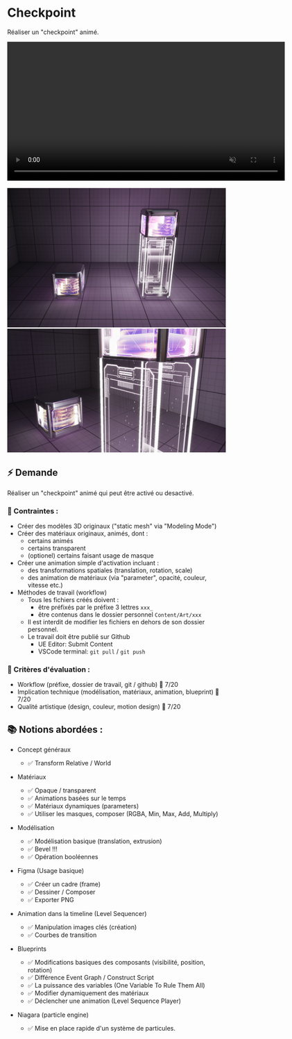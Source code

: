 # Checkpoint 

Réaliser un "checkpoint" animé.

<video width="640" src="assets/GD1-CheckpointDemo2.mp4" muted autoplay></video>

<img width="640" src="assets/GD1-Checkpoint-1.jpg">

<img width="640" src="assets/GD1-Checkpoint-2.jpg">

## ⚡️ Demande 

Réaliser un "checkpoint" animé qui peut être activé ou desactivé.

### 📌 Contraintes : 
- Créer des modèles 3D originaux ("static mesh" via "Modeling Mode")
- Créer des matériaux originaux, animés, dont :
  - certains animés
  - certains transparent
  - (optionel) certains faisant usage de masque 
- Créer une animation simple d'activation incluant :
  - des transformations spatiales (translation, rotation, scale)
  - des animation de matériaux (via "parameter", opacité, couleur, vitesse etc.)
- Méthodes de travail (workflow)
  - Tous les fichiers créés doivent :
    - être préfixés par le préfixe 3 lettres `xxx_`
    - être contenus dans le dossier personnel `Content/Art/xxx`
  - Il est interdit de modifier les fichiers en dehors de son dossier personnel.
  - Le travail doit être publié sur Github 
    - UE Editor: Submit Content
    - VSCode terminal: `git pull` / `git push`

### 🎯 Critères d'évaluation :
- Workflow (préfixe, dossier de travail, git / github) 🔹 7/20
- Implication technique (modélisation, matériaux, animation, blueprint) 🔹 7/20
- Qualité artistique (design, couleur, motion design) 🔹 7/20

## 📚 Notions abordées :

- Concept généraux
  - ✅ Transform Relative / World

- Matériaux
  - ✅ Opaque / transparent
  - ✅ Animations basées sur le temps
  - ✅ Matériaux dynamiques (parameters)
  - ✅ Utiliser les masques, composer (RGBA, Min, Max, Add, Multiply)

- Modélisation
  - ✅ Modélisation basique (translation, extrusion)
  - ✅ Bevel !!!
  - ✅ Opération booléennes

- Figma (Usage basique)
  - ✅ Créer un cadre (frame)
  - ✅ Dessiner / Composer
  - ✅ Exporter PNG

- Animation dans la timeline (Level Sequencer)
  - ✅ Manipulation images clés (création)
  - ✅ Courbes de transition

- Blueprints
  - ✅ Modifications basiques des composants (visibilité, position, rotation)
  - ✅ Différence Event Graph / Construct Script 
  - ✅ La puissance des variables (One Variable To Rule Them All)
  - ✅ Modifier dynamiquement des matériaux
  - ✅ Déclencher une animation (Level Sequence Player)

- Niagara (particle engine)
  - ✅ Mise en place rapide d'un système de particules.
